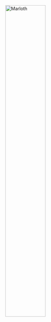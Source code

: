 <div style="height: 5%"></div>
<img class="centered-image" style="width: 50%;padding-right:30%" src="file://src/assets/images/fairytale/door.png" alt="Marloth"/>
